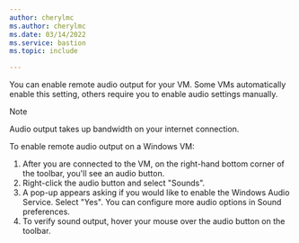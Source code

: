 ```yaml
---
author: cherylmc
ms.author: cherylmc
ms.date: 03/14/2022
ms.service: bastion
ms.topic: include

---
```

You can enable remote audio output for your VM. Some VMs automatically enable this setting, others require you to enable audio settings manually.

> [!NOTE]
> Audio output takes up bandwidth on your internet connection.
>

To enable remote audio output on a Windows VM:

1. After you are connected to the VM, on the right-hand bottom corner of the toolbar, you'll see an audio button.
1. Right-click the audio button and select "Sounds".
1. A pop-up appears asking if you would like to enable the Windows Audio Service. Select "Yes". You can configure more audio options in Sound preferences.
1. To verify sound output, hover your mouse over the audio button on the toolbar.
